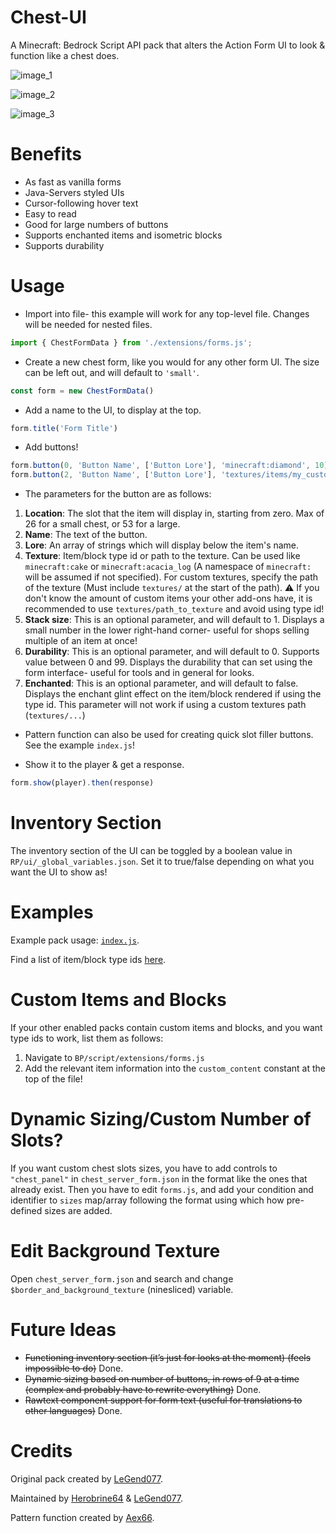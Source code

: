 # Chest-UI

A Minecraft: Bedrock Script API pack that alters the Action Form UI to look & function like a chest does.

![image_1](https://github.com/Herobrine643928/Chest-UI/assets/94234093/e8959623-7806-430d-b35c-184f4818e914)

![image_2](https://github.com/Herobrine643928/Chest-UI/assets/94234093/2ae6b3d8-535e-4164-8073-cabd92ac3d11)

![image_3](https://github.com/Herobrine643928/Chest-UI/assets/94234093/474ad660-d4f8-4280-9403-d1920efada77)

# Benefits

- As fast as vanilla forms
- Java-Servers styled UIs
- Cursor-following hover text
- Easy to read
- Good for large numbers of buttons
- Supports enchanted items and isometric blocks
- Supports durability

# Usage
- Import into file- this example will work for any top-level file. Changes will be needed for nested files.
```js
import { ChestFormData } from './extensions/forms.js';
```

- Create a new chest form, like you would for any other form UI. The size can be left out, and will default to `'small'`.
```js
const form = new ChestFormData()
```

- Add a name to the UI, to display at the top.
```js
form.title('Form Title')
```
- Add buttons!
```js
form.button(0, 'Button Name', ['Button Lore'], 'minecraft:diamond', 10)
form.button(2, 'Button Name', ['Button Lore'], 'textures/items/my_custom_item', 6, 60)
```
- The parameters for the button are as follows:
1. **Location**: The slot that the item will display in, starting from zero. Max of 26 for a small chest, or 53 for a large.
2. **Name**: The text of the button.
3. **Lore**: An array of strings which will display below the item's name.
4. **Texture**: Item/block type id or path to the texture. Can be used like `minecraft:cake` or `minecraft:acacia_log` (A namespace of `minecraft:` will be assumed if not specified). For custom textures, specify the path of the texture (Must include `textures/` at the start of the path). ⚠️ If you don't know the amount of custom items your other add-ons have, it is recommended to use `textures/path_to_texture` and avoid using type id!
5. **Stack size**: This is an optional parameter, and will default to 1. Displays a small number in the lower right-hand corner- useful for shops selling multiple of an item at once!
6. **Durability**: This is an optional parameter, and will default to 0. Supports value between 0 and 99. Displays the durability that can set using the form interface- useful for tools and in general for looks.
7. **Enchanted**: This is an optional parameter, and will default to false. Displays the enchant glint effect on the item/block rendered if using the type id. This parameter will not work if using a custom textures path (`textures/...`)

- Pattern function can also be used for creating quick slot filler buttons. See the example `index.js`!

- Show it to the player & get a response.
```js
form.show(player).then(response)
```

# Inventory Section
The inventory section of the UI can be toggled by a boolean value in `RP/ui/_global_variables.json`.
Set it to true/false depending on what you want the UI to show as!

# Examples
Example pack usage: [`index.js`](https://github.com/Herobrine643928/Chest-UI/blob/main/BP/scripts/index.js).

Find a list of item/block type ids [here](https://learn.microsoft.com/en-us/minecraft/creator/reference/content/addonsreference/examples/addonitems).

# Custom Items and Blocks
If your other enabled packs contain custom items and blocks, and you want type ids to work, list them as follows:
1. Navigate to `BP/script/extensions/forms.js`
2. Add the relevant item information into the `custom_content` constant at the top of the file!

# Dynamic Sizing/Custom Number of Slots?

If you want custom chest slots sizes, you have to add controls to `"chest_panel"` in `chest_server_form.json` in the format like the ones that already exist. Then you have to edit `forms.js`, and add your condition and identifier to `sizes` map/array following the format using which how pre-defined sizes are added.

# Edit Background Texture

Open `chest_server_form.json` and search and change `$border_and_background_texture` (ninesliced) variable.

# Future Ideas

- ~~Functioning inventory section (it’s just for looks at the moment) (feels impossible to do)~~ Done.
- ~~Dynamic sizing based on number of buttons, in rows of 9 at a time (complex and probably have to rewrite everything)~~ Done.
- ~~Rawtext component support for form text (useful for translations to other languages)~~ Done.

# Credits

Original pack created by [LeGend077](https://github.com/LeGend077).

Maintained by [Herobrine64](https://discord.com/users/330740982117302283) & [LeGend077](https://discord.com/users/695712100072292482).

Pattern function created by [Aex66](https://github.com/Aex66).
